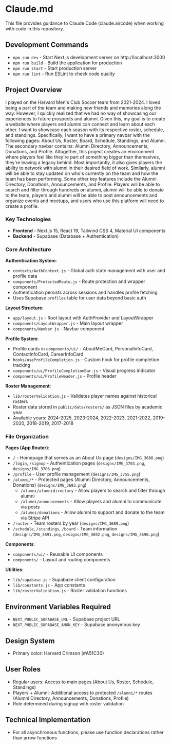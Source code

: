 # Claude.md

This file provides guidance to Claude Code (claude.ai/code) when working with code in this repository.

## Development Commands

- `npm run dev` - Start Next.js development server on http://localhost:3000
- `npm run build` - Build the application for production
- `npm run start` - Start production server
- `npm run lint` - Run ESLint to check code quality

## Project Overview

I played on the Harvard Men's Club Soccer team from 2021-2024. I loved being a part of the team and making new friends and memories along the way. However, I quickly realized that we had no way of showcasing our experiences to future prospects and alumni. Given this, my goal is to create a website where players and alumni can connect and learn about each other. I want to showcase each season with its respective roster, schedule, and standings. Specifically, I want to have a primary navbar with the following pages: About Us, Roster, Board, Schedule, Standings, and Alumni. The secondary navbar contains: Alumni Directory, Announcements, Donations, and Profile. Altogether, this project creates an environment where players feel like they're part of something bigger than themselves, they're leaving a legacy behind. Most importantly, it also gives players the ability to network with alumni in their desired field of work. Similarly, alumni will be able to stay updated on who's currently on the team and how the team has been performing. Some other key features include the Alumni Directory, Donations, Announcements, and Profile: Players will be able to search and filter through hundreds on alumni, alumni will be able to donate to the team, players and alumni will be able to post announcements and organize events and meetups, and users who use this platform will need to create a profile.

### Key Technologies

- **Frontend** - Next.js 15, React 19, Tailwind CSS 4, Material UI components
- **Backend** - Supabase (Database + Authentication)

### Core Architecture

**Authentication System**:

- `contexts/AuthContext.js` - Global auth state management with user and profile data
- `components/ProtectedRoute.js` - Route protection and wrapper component
- Authentication persists across sessions and handles profile fetching
- Uses Supabase `profiles` table for user data beyond basic auth

**Layout Structure**:

- `app/layout.js` - Root layout with AuthProvider and LayoutWrapper
- `components/LayoutWrapper.js` - Main layout wrapper
- `components/Navbar.js` - Navbar component

**Profile System**:

- Profile cards in `components/ui/` - AboutMeCard, PersonalInfoCard, ContactInfoCard, CareerInfoCard
- `hooks/useProfileCompletion.js` - Custom hook for profile completion tracking
- `components/ui/ProfileCompletionBar.js` - Visual progress indicator
- `components/ui/ProfileHeader.js` - Profile header

**Roster Management**:

- `lib/rosterValidation.js` - Validates player names against historical rosters
- Roster data stored in `public/data/rosters/` as JSON files by academic year
- Available years: 2024-2025, 2023-2024, 2022-2023, 2021-2022, 2019-2020, 2018-2019, 2017-2018

### File Organization

**Pages (App Router)**:

- `/` - Homepage that serves as an About Us page (`designs/IMG_3688.png`)
- `/login`, `/signup` - Authentication pages (`designs/IMG_3703.png`, `designs/IMG_3706.png`)
- `/profile` - User profile management (`designs/IMG_3755.png`)
- `/alumni/*` - Protected pages (Alumni Directory, Announcements, Donations) (`designs/IMG_3693.png`)
  - `/alumni/alumnidirectory` - Allow players to search and filter through alumni
  - `/alumni/announcements` - Allow players and alumni to communicate via posts
  - `/alumni/donations` - Allow alumni to support and donate to the team via Stripe API
- `/roster` - Team rosters by year (`designs/IMG_3689.png`)
- `/schedule`, `/standings`, `/board` - Team information (`designs/IMG_3691.png`, `designs/IMG_3692.png`, `designs/IMG_3690.png`)

**Components**:

- `components/ui/` - Reusable UI components
- `components/` - Layout and routing components

**Utilities**:

- `lib/supabase.js` - Supabase client configuration
- `lib/constants.js` - App constants
- `lib/rosterValidation.js` - Roster validation functions

## Environment Variables Required

- `NEXT_PUBLIC_SUPABASE_URL` - Supabase project URL
- `NEXT_PUBLIC_SUPABASE_ANON_KEY` - Supabase anonymous key

## Design System

- Primary color: Harvard Crimson (#A51C30)

## User Roles

- Regular users: Access to main pages (About Us, Roster, Schedule, Standings)
- Players + Alumni: Additional access to protected `/alumni/*` routes (Alumni Directory, Announcements, Donations, Profile)
- Role determined during signup with roster validation

## Technical Implementation

- For all asynchronous functions, please use function declarations rather than arrow functions
